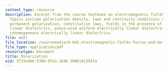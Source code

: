 ```yaml
---
content_type: resource
description: Excerpt from the course textbook on electromagnetic fields and energy.
  Topics include polarization density, laws and continuity conditions with polarization,
  permanent polarization, constitutive laws, fields in the presence of electrically
  linear dielectrics, piece-wise uniform electrically linear dielectrics, and smoothly
  inhomogeneous electrically linear dielectrics.
file: null
file_location: /coursemedia/6-641-electromagnetic-fields-forces-and-motion-spring-2005/3f33ad8653889fa32646300814c592fa_06.pdf
file_type: application/pdf
resourcetype: Document
title: Polarization
uid: 3f33ad86-5388-9fa3-2646-300814c592fa
---
```

